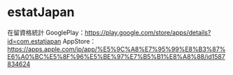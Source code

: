# estatJapan
在留資格統計
GooglePlay：https://play.google.com/store/apps/details?id=com.estatjapan
AppStore：https://apps.apple.com/jp/app/%E5%9C%A8%E7%95%99%E8%B3%87%E6%A0%BC%E5%8F%96%E5%BE%97%E7%B5%B1%E8%A8%88/id1587834624
